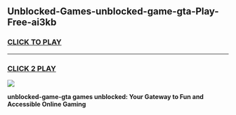 
## Unblocked-Games-unblocked-game-gta-Play-Free-ai3kb
<h3>
<a href="https://premium76.site?title=unblocked-game-gta&ref=23A">CLICK TO PLAY</a></h3>
<hr>

<h3>
<a href="https://premium76.site?title=unblocked-game-gta&ref=23A">CLICK 2 PLAY</a>
  
</h3>

<a href="https://premium76.site?title=unblocked-game-gta&ref=23A"><img src="https://clearcache.store/games.png"></a>


**unblocked-game-gta games unblocked: Your Gateway to Fun and Accessible Online Gaming**
